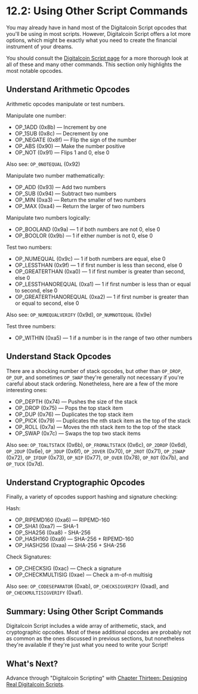 # 12.2: Using Other Script Commands

You may already have in hand most of the Digitalcoin Script opcodes that you'll be using in most scripts. However, Digitalcoin Script offers a lot more options, which might be exactly what you need to create the financial instrument of your dreams.

You should consult the [Digitalcoin Script page](https://en.digitalcoin.it/wiki/Script) for a more thorough look at all of these and many other commands. This section only highlights the most notable opcodes.

## Understand Arithmetic Opcodes

Arithmetic opcodes manipulate or test numbers.

Manipulate one number:

* OP_1ADD	(0x8b) — Increment by one
* OP_1SUB	(0x8c)	 — Decrement by one
* OP_NEGATE	(0x8f)	— Flip the sign of the number
* OP_ABS	(0x90)	— Make the number positive
* OP_NOT (0x91) — Flips 1 and 0, else 0

Also see: `OP_0NOTEQUAL` (0x92)

Manipulate two number mathematically:

* OP_ADD (0x93) — Add two numbers
* OP_SUB (0x94) — Subtract two numbers
* OP_MIN (0xa3) — Return the smaller of two numbers
* OP_MAX (0xa4) — Return the larger of two numbers

Manipulate two numbers logically:

* OP_BOOLAND (0x9a)	— 1 if both numbers are not 0, else 0
* OP_BOOLOR	(0x9b) — 1 if either number is not 0, else 0

Test two numbers:

* OP_NUMEQUAL	(0x9c) — 1 if both numbers are equal, else 0
* OP_LESSTHAN	(0x9f) — 1 if first number is less than second, else 0
* OP_GREATERTHAN (0xa0) — 1 if first number is greater than second, else 0
* OP_LESSTHANOREQUAL (0xa1) — 1 if first number is less than or equal to second, else 0
* OP_GREATERTHANOREQUAL (0xa2) — 1 if first number is greater than or equal to second, else 0

Also see: `OP_NUMEQUALVERIFY` (0x9d), `OP_NUMNOTEQUAL` (0x9e)

Test three numbers:

* OP_WITHIN	(0xa5) — 1 if a number is in the range of two other numbers

## Understand Stack Opcodes

There are a shocking number of stack opcodes, but other than `OP_DROP`, `OP_DUP`, and sometimes `OP_SWAP` they're generally not necessary if you're careful about stack ordering. Nonetheless, here are a few of the more interesting ones:

* OP_DEPTH (0x74) — Pushes the size of the stack
* OP_DROP	(0x75) — Pops the top stack item
* OP_DUP	(0x76) — Duplicates the top stack item
* OP_PICK (0x79) — Duplicates the nth stack item as the top of the stack
* OP_ROLL (0x7a) — Moves the nth stack item to the top of the stack
* OP_SWAP (0x7c) — Swaps the top two stack items

Also see: `OP_TOALTSTACK` (0x6b), `OP_FROMALTSTACK` (0x6c), `OP_2DROP` (0x6d), `OP_2DUP` (0x6e), `OP_3DUP` (0x6f), `OP_2OVER` (0x70), `OP_2ROT` (0x71), `OP_2SWAP` (0x72), `OP_IFDUP` (0x73), `OP_NIP` (0x77), `OP_OVER` (0x78), `OP_ROT` (0x7b), and `OP_TUCK` (0x7d).

## Understand Cryptographic Opcodes

Finally, a variety of opcodes support hashing and signature checking:

Hash:

* OP_RIPEMD160 (0xa6) — RIPEMD-160
* OP_SHA1	(0xa7)	— SHA-1
* OP_SHA256	(0xa8)	- SHA-256
* OP_HASH160	(0xa9)	— SHA-256 + RIPEMD-160
* OP_HASH256	(0xaa)	— SHA-256 + SHA-256

Check Signatures:

* OP_CHECKSIG (0xac) — Check a signature
* OP_CHECKMULTISIG (0xae) — Check a m-of-n multisig

Also see: `OP_CODESEPARATOR` (0xab), `OP_CHECKSIGVERIFY` (0xad), and `OP_CHECKMULTISIGVERIFY` (0xaf).

## Summary: Using Other Script Commands

Digitalcoin Script includes a wide array of arithemetic, stack, and cryptographic opcodes. Most of these additional opcodes are probably not as common as the ones discussed in previous sections, but nonetheless they're available if they're just what you need to write your Script!

## What's Next?

Advance through "Digitalcoin Scripting" with [Chapter Thirteen: Designing Real Digitalcoin Scripts](13_0_Designing_Real_Bitcoin_Scripts.md).
